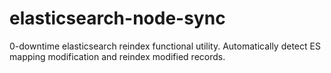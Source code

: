 # elasticsearch-node-sync
0-downtime elasticsearch reindex functional utility. Automatically detect ES mapping modification and reindex modified records.
